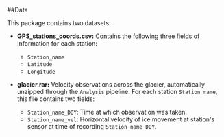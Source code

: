 ##Data 

This package contains two datasets:

- **GPS_stations_coords.csv:**  Contains the following three fields of information for each station:
    - `Station_name`
    - `Latitude`
    - `Longitude`
    
- **glacier.rar:** Velocity observations across the glacier, automatically unzipped through the `Analysis` pipeline. For each station `Station_name`, this file contains two fields:
    - `Station_name_DOY`: Time at which observation was taken.
    - `Station_name_vel`: Horizontal velocity of ice movement at station's sensor at time of recording `Station_name_DOY`.


